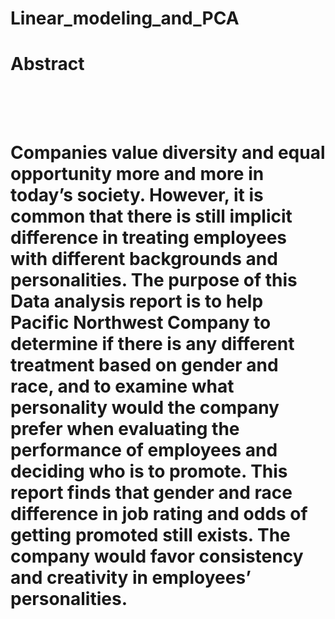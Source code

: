 # Linear_modeling_and_PCA

<h1>Abstract<h1> <br \>
<br \>
Companies value diversity and equal opportunity more and more in today’s society. However, it is common that there is still implicit difference in treating employees with different backgrounds and personalities. The purpose of this Data analysis report is to help Pacific Northwest Company to determine if there is any different treatment based on gender and race, and to examine what personality would the company prefer when evaluating the performance of employees and deciding who is to promote. This report finds that gender and race difference in job rating and odds of getting promoted still exists. The company would favor consistency and creativity in employees’ personalities.
